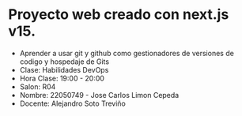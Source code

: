 # Proyecto web creado con next.js v15.
- Aprender a usar git y github como gestionadores de versiones de codigo y hospedaje de Gits
- Clase: Habilidades DevOps
- Hora Clase: 19:00 - 20:00
- Salon: R04
- Nombre: 22050749 - Jose Carlos Limon Cepeda
- Docente: Alejandro Soto Treviño

